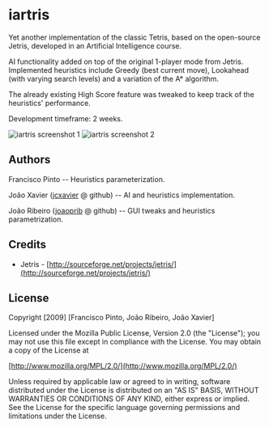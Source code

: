 iartris
========

Yet another implementation of the classic Tetris, based on the open-source Jetris, developed in an Artificial Intelligence course.

AI functionality added on top of the original 1-player mode from Jetris. Implemented heuristics include Greedy (best current move), Lookahead (with varying search levels) and a variation of the A* algorithm.

The already existing High Score feature was tweaked to keep track of the heuristics' performance.

Development timeframe: 2 weeks.


![iartris screenshot 1](https://raw.github.com/jcxavier/iartris/master/screenshots/ch4.jpg) ![iartris screenshot 2](https://raw.github.com/jcxavier/iartris/master/screenshots/l12.jpg)



## Authors

Francisco Pinto -- Heuristics parameterization.

João Xavier ([jcxavier](http://github.com/jcxavier) @ github) -- AI and heuristics implementation.

João Ribeiro ([joaoprib](http://github.com/joaoprib) @ github) -- GUI tweaks and heuristics parametrization.


## Credits

* Jetris - [http://sourceforge.net/projects/jetris/](http://sourceforge.net/projects/jetris/)

## License

Copyright [2009] [Francisco Pinto, João Ribeiro, João Xavier]

   Licensed under the Mozilla Public License, Version 2.0 (the "License");
   you may not use this file except in compliance with the License.
   You may obtain a copy of the License at

   [http://www.mozilla.org/MPL/2.0/](http://www.mozilla.org/MPL/2.0/)

   Unless required by applicable law or agreed to in writing, software
   distributed under the License is distributed on an "AS IS" BASIS,
   WITHOUT WARRANTIES OR CONDITIONS OF ANY KIND, either express or implied.
   See the License for the specific language governing permissions and
   limitations under the License.